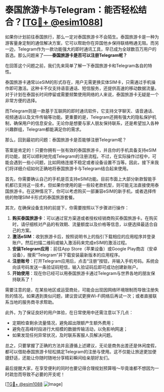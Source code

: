 # 泰国旅游卡与Telegram：能否轻松结合？[[TG💪+ @esim1088](https://t.me/s/esim1088)]

如果你计划前往泰国旅行，那么一定对泰国旅游卡不会陌生。泰国旅游卡是一种为游客量身定制的通信解决方案，它可以帮助你在异国他乡保持联络畅通无阻。而另一边，Telegram作为一款功能强大的即时通讯工具，早已成为全球数百万用户的首选。那么问题来了——**泰国旅游卡是否可以注册Telegram呢？**

在回答这个问题之前，我们先来简单了解一下泰国旅游卡和Telegram各自的特性。

泰国旅游卡通常以eSIM的形式存在，用户无需更换实体SIM卡，只需通过手机操作即可激活。这种卡不仅支持语音通话、短信服务，还提供高速的移动数据流量。对于计划在泰国长时间停留或需要频繁使用网络的人来说，泰国旅游卡无疑是一个非常方便的选择。

而Telegram则是一款基于互联网的即时通讯软件，它支持文字聊天、语音通话、视频通话以及文件传输等功能。更重要的是，Telegram还拥有强大的隐私保护机制，确保用户的信息安全。无论你是想要与家人朋友保持联系，还是希望加入各种兴趣群组，Telegram都能满足你的需求。

那么，回到最初的问题：泰国旅游卡是否能够注册Telegram呢？

答案是肯定的！只要你拥有一张有效的泰国旅游卡，并且你的手机具备支持eSIM的功能，就可以顺利地完成Telegram的注册流程。不过，在实际操作过程中，可能会遇到一些小问题，比如网络连接不稳定或者设备设置不当等。因此，接下来我们将详细介绍如何正确地将泰国旅游卡与Telegram结合起来使用。

首先，你需要确认自己的手机是否支持eSIM功能。目前市面上大部分新款智能手机都已支持这一技术，但如果你使用的是一些较老款机型，则可能无法直接使用泰国旅游卡。在这种情况下，你可以考虑购买一部兼容eSIM的新手机，或者选择传统的物理SIM卡形式的泰国旅游套餐。

其次，在确保设备支持的前提下，你需要按照以下步骤进行操作：

1. **购买泰国旅游卡**：可以通过官方渠道或者授权经销商购买泰国旅游卡。在购买时，请仔细核对产品的有效期、流量额度以及价格等信息，以便选择最适合自己的方案。
2. **激活eSIM**：收到旅游卡后，按照说明书上的指引下载相应的应用程序并登录账户。然后扫描二维码或输入激活码来完成eSIM的激活过程。
3. **安装Telegram应用**：前往App Store（苹果设备）或Google Play商店（安卓设备），搜索“Telegram”并下载安装最新版本的应用程序。
4. **注册账号**：打开Telegram应用后，点击“注册”按钮，并输入手机号码。系统会向该号码发送一条验证码短信，输入验证码后即可成功创建新账户。
5. **开始使用**：现在你已经可以用泰国旅游卡通过Telegram与世界各地的朋友保持联系了！

需要注意的是，在某些地区或运营商处，可能会出现因网络环境限制而导致注册失败的情况。如果遇到类似问题，建议尝试更换Wi-Fi网络后再试一次；或者直接联系当地的服务商寻求帮助。

此外，为了保证良好的用户体验，在日常使用中还需注意以下几点：
- 定期检查剩余流量情况，避免超出限额产生额外费用；
- 避免在高峰时段进行大规模的数据传输活动，以免影响网速；
- 如果发现任何异常状况，及时联系客服人员解决问题。

总之，只要掌握了正确的方法并且遵循上述建议，无论是商务出差还是休闲度假，都可以借助泰国旅游卡轻松搞定Telegram的注册与使用。这不仅能让旅途更加便捷舒适，还能让你随时随地分享精彩瞬间给亲朋好友们。

最后提醒大家，在享受便利的同时也要记得合理规划预算哦～毕竟谁都不想因为一时疏忽而导致不必要的开支呢！

[[TG💪+ @esim1088](https://t.me/s/esim1088) ![Image](https://i.postimg.cc/4NQfJmqS/Snipaste-2025-05-13-00-14-12.png)]